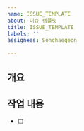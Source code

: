 ```yaml
---
name: ISSUE_TEMPLATE
about: 이슈 템플릿
title: ISSUE_TEMPLATE
labels: ''
assignees: Sonchaegeon

---
```


## 개요
> 
## 작업 내용
- [ ]
